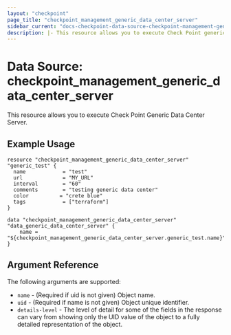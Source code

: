 ```yaml
---
layout: "checkpoint"
page_title: "checkpoint_management_generic_data_center_server"
sidebar_current: "docs-checkpoint-data-source-checkpoint-management-generic-data-center-server"
description: |- This resource allows you to execute Check Point generic data center server.
---
```


# Data Source: checkpoint_management_generic_data_center_server

This resource allows you to execute Check Point Generic Data Center Server.

## Example Usage


```hcl
resource "checkpoint_management_generic_data_center_server" "generic_test" {
  name            = "test"
  url             = "MY_URL"
  interval        = "60"
  comments        = "testing generic data center"
  color          = "crete blue"
  tags            = ["terraform"]
}

data "checkpoint_management_generic_data_center_server" "data_generic_data_center_server" {
    name = "${checkpoint_management_generic_data_center_server.generic_test.name}"
}
```

## Argument Reference

The following arguments are supported:

* `name` - (Required if uid is not given) Object name.
* `uid` - (Required if name is not given) Object unique identifier.
* `details-level` - The level of detail for some of the fields in the response can vary from showing only the UID value of the object to a fully detailed representation of the object.
